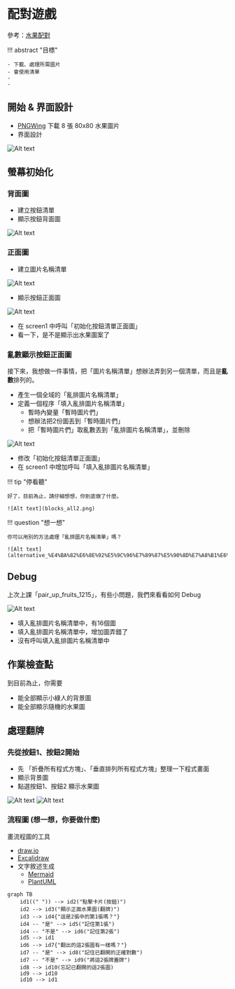 # 配對遊戲

參考：[水果配對](https://book2.17coding.net/chapter1.html)



!!! abstract "目標"

    - 下載、處理所需圖片
    - 會使用清單
    - 
    - 
## 開始 & 界面設計
- [PNGWing](https://www.pngwing.com/) 下載 8 張 80x80 水果圖片
- 界面設計
  
![Alt text](image1.png)


## 螢幕初始化

### 背面圖
- 建立按鈕清單
- 顯示按鈕背面圖

![Alt text](<blocks1.png>)

### 正面圖

- 建立圖片名稱清單

![Alt text](variable_%E5%9C%96%E7%89%87%E5%90%8D%E7%A8%B1%E6%B8%85%E5%96%AE.png)

- 顯示按鈕正面圖

![Alt text](function_%E5%88%9D%E5%A7%8B%E5%8C%96%E6%8C%89%E9%88%95%E6%B8%85%E5%96%AE%E6%AD%A3%E9%9D%A2%E5%9C%96.png)

- 在 screen1 中呼叫「初始化按鈕清單正面圖」
- 看一下，是不是顯示出水果圖案了

### 亂數顯示按鈕正面圖

接下來，我想做一件事情，把「圖片名稱清單」想辦法弄到另一個清單，而且是**亂數**排列的。

- 產生一個全域的「亂排圖片名稱清單」
- 定義一個程序「填入亂排圖片名稱清單」
    - 暫時內變量「暫時圖片們」
    - 想辦法把2份圖丟到「暫時圖片們」
    - 把「暫時圖片們」取亂數丟到「亂排圖片名稱清單」，並刪除

![Alt text](function_%E5%A1%AB%E5%85%A5%E4%BA%82%E6%8E%92%E5%9C%96%E7%89%87%E5%90%8D%E7%A8%B1%E6%B8%85%E5%96%AE.png)

- 修改「初始化按鈕清單正面圖」
- 在 screen1 中增加呼叫「填入亂排圖片名稱清單」


!!! tip "停看聽"

    好了，目前為止，請仔細想想，你到底做了什麼。

    ![Alt text](blocks_all2.png)


!!! question "想一想"

    你可以用別的方法處理「亂排圖片名稱清單」嗎？

    ![Alt text](alternative_%E4%BA%82%E6%8E%92%E5%9C%96%E7%89%87%E5%90%8D%E7%A8%B1%E6%B8%85%E5%96%AE.png)

## Debug

上次上課「pair_up_fruits_1215」，有些小問題，我們來看看如何 Debug

![Alt text](fruit_pair_up_1215.png)

- 填入亂排圖片名稱清單中，有16個圖
- 填入亂排圖片名稱清單中，增加圖弄錯了
- 沒有呼叫填入亂排圖片名稱清單中

## 作業檢查點

到目前為止，你需要

- 能全部顯示小綠人的背景圖
- 能全部顯示隨機的水果圖

## 處理翻牌

### 先從按鈕1、按鈕2開始

- 先 「折疊所有程式方塊」、「垂直排列所有程式方塊」整理一下程式畫面
- 顯示背景圖
- 點選按鈕1、按鈕2 顯示水果圖

![Alt text](1220_button1_1.png)
![Alt text](1220_button2_1.png)


### 流程圖 (想一想，你要做什麼)

畫流程圖的工具

- [draw.io](http://draw.io/)
- [Excalidraw](https://excalidraw.com/)
- 文字敘述生成
    - [Mermaid](https://mermaid.js.org/)
    - [PlantUML](https://plantuml.com/zh/)

``` mermaid
graph TB
    id1((" ")) --> id2("點擊卡片(按鈕)")
    id2 --> id3("顯示正面水果圖(翻牌)")
    id3 --> id4{"這是2張中的第1張嗎？"}
    id4 -- "是" --> id5("記住第1張")
    id4 -- "不是" --> id6("記住第2張")
    id5 --> id1
    id6 --> id7{"翻出的這2張圖有一樣嗎？"}
    id7 -- "是" --> id8("記住已翻開的正確對數")
    id7 -- "不是" --> id9("將這2張牌蓋牌")
    id8 --> id10(忘記已翻開的這2張圖)
    id9 --> id10
    id10 --> id1
```

